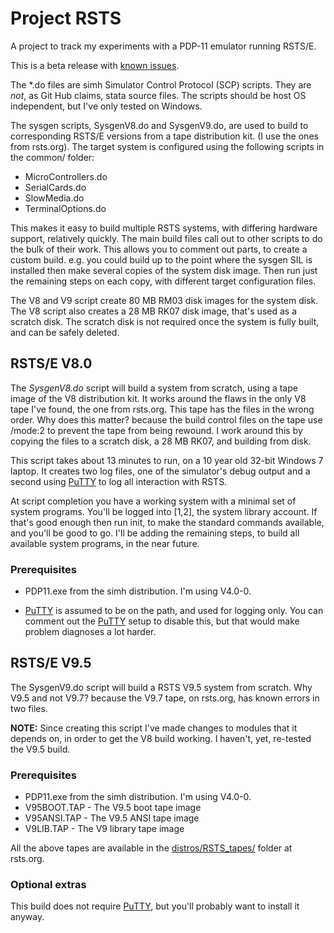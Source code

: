 # Project RSTS

A project to track my experiments with a PDP-11 emulator running RSTS/E.

This is a beta release with [known issues](docs/known_issues.md).

The \*.do files are simh Simulator Control Protocol (SCP) scripts. They are
*not*, as Git Hub claims, stata source files. The scripts should be host OS
independent, but I've only tested on Windows.

The sysgen scripts, SysgenV8.do and SysgenV9.do, are used to build to
corresponding RSTS/E versions from a tape distribution kit. (I use the ones from
rsts.org). The target system is configured using the following scripts in the
common/ folder:

- MicroControllers.do
- SerialCards.do
- SlowMedia.do
- TerminalOptions.do

This makes it easy to build multiple RSTS systems, with differing hardware
support, relatively quickly. The main build files call out to other scripts to
do the bulk of their work. This allows you to comment out parts, to create a
custom build. e.g. you could build up to the point where the sysgen SIL is
installed then make several copies of the system disk image. Then run just the
remaining steps on each copy, with different target configuration files.

The V8 and V9 script create 80 MB RM03 disk images for the system disk. The V8
script also creates a 28 MB RK07 disk image, that's used as a scratch disk. The
scratch disk is not required once the system is fully built, and can be safely
deleted.

## RSTS/E V8.0

The *SysgenV8.do* script will build a system from scratch, using a tape image of
the V8 distribution kit. It works around the flaws in the only V8 tape I've
found, the one from rsts.org. This tape has the files in the wrong order. Why
does this matter? because the build control files on the tape use /mode:2 to
prevent the tape from being rewound. I work around this by copying the files to
a scratch disk, a 28 MB RK07, and building from disk.

This script takes about 13 minutes to run, on a 10 year old 32-bit Windows 7
laptop. It creates two log files, one of the simulator's debug output and a
second using [PuTTY](https://www.chiark.greenend.org.uk/~sgtatham/putty/) to log
all interaction with RSTS.

At script completion you have a working system with a minimal set of system
programs. You'll be logged into [1,2], the system library account. If that's
good enough then run init, to make the standard commands available, and you'll
be good to go. I'll be adding the remaining steps, to build all available system
programs, in the near future.

### Prerequisites

- PDP11.exe from the simh distribution. I'm using V4.0-0.

- [PuTTY](https://www.chiark.greenend.org.uk/~sgtatham/putty/) is assumed to be
 on the path, and used for logging only. You can comment out the
 [PuTTY](https://www.chiark.greenend.org.uk/~sgtatham/putty/) setup to disable
 this, but that would make problem diagnoses a lot harder.

## RSTS/E V9.5

The SysgenV9.do script will build a RSTS V9.5 system from scratch. Why V9.5 and
not V9.7? because the V9.7 tape, on rsts.org, has known errors in two files.

**NOTE:** Since creating this script I've made changes to modules that it
depends on, in order to get the V8 build working. I haven't, yet, re-tested the
V9.5 build.

### Prerequisites

- PDP11.exe from the simh distribution. I'm using V4.0-0.
- V95BOOT.TAP - The V9.5 boot tape image
- V95ANSI.TAP - The V9.5 ANSI tape image
- V9LIB.TAP - The V9 library tape image

All the above tapes are available in the
[distros/RSTS_tapes/](http://rsts.org/autoindex.php?dir=distros/RSTS_tapes/)
folder at rsts.org.

### Optional extras

This build does not require
[PuTTY](https://www.chiark.greenend.org.uk/~sgtatham/putty/), but you'll
probably want to install it anyway.
